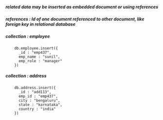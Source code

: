 ##### related data may be inserted as embedded document or using references
##### references : Id of one document referenced to other document, like foreign key in relational database

##### collection : employee
        db.employee.insert({
          _id : "emp437",
          emp_name : "sunil",
          emp_role : "manager"
        })


##### collection : address
        db.address.insert({
          _id : "add113",
          emp_id : "emp437",
          city : "bengaluru",
          state : "karnataka",
          country : "india"
        })
        
          
